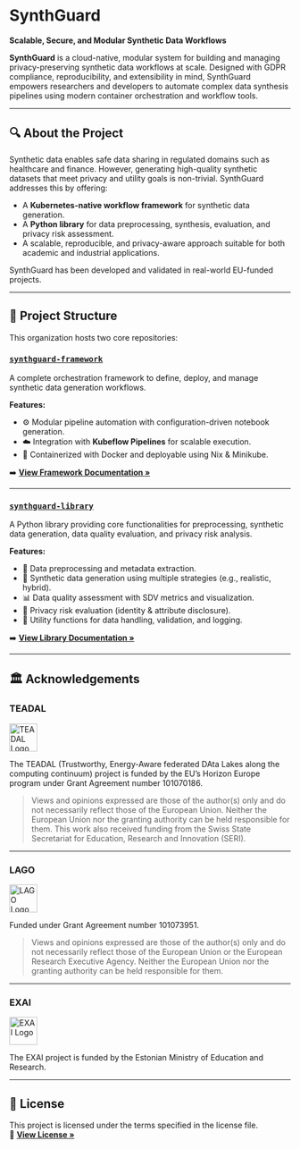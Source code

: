 # SynthGuard

**Scalable, Secure, and Modular Synthetic Data Workflows**

**SynthGuard** is a cloud-native, modular system for building and managing privacy-preserving synthetic data workflows at scale. Designed with GDPR compliance, reproducibility, and extensibility in mind, SynthGuard empowers researchers and developers to automate complex data synthesis pipelines using modern container orchestration and workflow tools.

---

## 🔍 About the Project

Synthetic data enables safe data sharing in regulated domains such as healthcare and finance. However, generating high-quality synthetic datasets that meet privacy and utility goals is non-trivial. SynthGuard addresses this by offering:

- A **Kubernetes-native workflow framework** for synthetic data generation.
- A **Python library** for data preprocessing, synthesis, evaluation, and privacy risk assessment.
- A scalable, reproducible, and privacy-aware approach suitable for both academic and industrial applications.

SynthGuard has been developed and validated in real-world EU-funded projects.

---

## 🧱 Project Structure

This organization hosts two core repositories:

### [`synthguard-framework`](https://github.com/SynthGuard/synthguard-framework)

A complete orchestration framework to define, deploy, and manage synthetic data generation workflows.

**Features:**

- ⚙️ Modular pipeline automation with configuration-driven notebook generation.
- ☁️ Integration with **Kubeflow Pipelines** for scalable execution.
- 🐳 Containerized with Docker and deployable using Nix & Minikube.

➡️ **[View Framework Documentation »](https://github.com/SynthGuard/synthguard-framework)**

---

### [`synthguard-library`](https://github.com/SynthGuard/synthguard-library)

A Python library providing core functionalities for preprocessing, synthetic data generation, data quality evaluation, and privacy risk analysis.

**Features:**

- 🔄 Data preprocessing and metadata extraction.
- 🧪 Synthetic data generation using multiple strategies (e.g., realistic, hybrid).
- 📊 Data quality assessment with SDV metrics and visualization.
- 🔐 Privacy risk evaluation (identity & attribute disclosure).
- 🧰 Utility functions for data handling, validation, and logging.

➡️ **[View Library Documentation »](https://github.com/SynthGuard/synthguard-library)**

---

## 🏛 Acknowledgements

### TEADAL  
<img src="https://teadal.eu/wp-content/uploads/sites/84/2022/08/TEADAL_rgb_logo_extended.png" alt="TEADAL Logo" height="50" />

The TEADAL (Trustworthy, Energy-Aware federated DAta Lakes along the computing continuum) project is funded by the EU’s Horizon Europe program under Grant Agreement number 101070186.

> Views and opinions expressed are those of the author(s) only and do not necessarily reflect those of the European Union. Neither the European Union nor the granting authority can be held responsible for them. This work also received funding from the Swiss State Secretariat for Education, Research and Innovation (SERI).

---

### LAGO  
<img src="https://lago-europe.eu/themes/custom/lago_theme/lago_theme/logo.svg" alt="LAGO Logo" height="50" />

Funded under Grant Agreement number 101073951.

> Views and opinions expressed are those of the author(s) only and do not necessarily reflect those of the European Union or the European Research Executive Agency. Neither the European Union nor the granting authority can be held responsible for them.

---

### EXAI  
<img src="https://exai.ee/wp-content/uploads/2024/05/EXAI-logo-eng.svg" alt="EXAI Logo" height="50" />

The EXAI project is funded by the Estonian Ministry of Education and Research.

---

## 📄 License

This project is licensed under the terms specified in the license file.  
📜 **[View License »](https://github.com/SynthGuard/synthguard-library/blob/main/LICENSE.md)**
